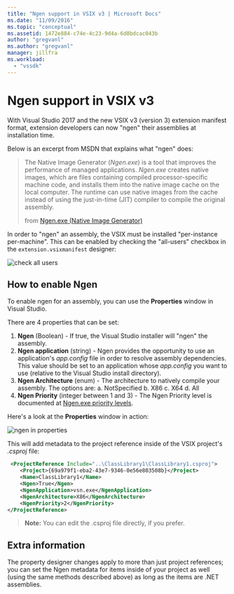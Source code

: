 ```yaml
---
title: "Ngen support in VSIX v3 | Microsoft Docs"
ms.date: "11/09/2016"
ms.topic: "conceptual"
ms.assetid: 1472e884-c74e-4c23-9d4a-6d8bdcac043b
author: "gregvanl"
ms.author: "gregvanl"
manager: jillfra
ms.workload: 
  - "vssdk"
---
```

# Ngen support in VSIX v3

With Visual Studio 2017 and the new VSIX v3 (version 3) extension manifest format, extension developers can now "ngen" their assemblies at installation time.

Below is an excerpt from MSDN that explains what "ngen" does:

>The Native Image Generator (*Ngen.exe*) is a tool that improves the performance of managed applications. *Ngen.exe* creates native images, which are files containing compiled processor-specific machine code, and installs them into the native image cache on the local computer. The runtime can use native images from the cache instead of using the just-in-time (JIT) compiler to compile the original assembly.
>
>from [Ngen.exe (Native Image Generator)](/dotnet/framework/tools/ngen-exe-native-image-generator)

In order to "ngen" an assembly, the VSIX must be installed "per-instance per-machine". This can be enabled by checking the "all-users" checkbox in the `extension.vsixmanifest` designer:

![check all users](media/check-all-users.png)

## How to enable Ngen

To enable ngen for an assembly, you can use the **Properties** window in Visual Studio.

There are 4 properties that can be set:

1. **Ngen** (Boolean) - If true, the Visual Studio installer will "ngen" the assembly.
2. **Ngen application** (string) - Ngen provides the opportunity to use an application's *app.config* file in order to resolve assembly dependencies. This value should be set to an application whose *app.config* you want to use (relative to the Visual Studio install directory).
3. **Ngen Architecture** (enum) - The architecture to natively compile your assembly. The options are:
        a. NotSpecified
        b. X86
        c. X64
        d. All
4. **Ngen Priority** (integer between 1 and 3) - The Ngen Priority level is documented at [Ngen.exe priority levels](/dotnet/framework/tools/ngen-exe-native-image-generator#priority-levels).

Here's a look at the **Properties** window in action:

![ngen in properties](media/ngen-in-properties.png)

This will add metadata to the project reference inside of the VSIX project's *.csproj* file:

```xml
 <ProjectReference Include="..\ClassLibrary1\ClassLibrary1.csproj">
    <Project>{69a979f1-eba2-43e7-9346-0e56e803508b}</Project>
    <Name>ClassLibrary1</Name>
    <Ngen>True</Ngen>
    <NgenApplication>vsn.exe</NgenApplication>
    <NgenArchitecture>X86</NgenArchitecture>
    <NgenPriority>2</NgenPriority>
</ProjectReference>
 ```

 >**Note:** You can edit the .csproj file directly, if you prefer.

## Extra information

The property designer changes apply to more than just project references; you can set the Ngen metadata for items inside of your project as well (using the same methods described above) as long as the items are .NET assemblies.